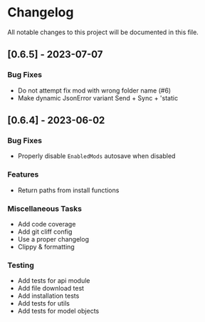 # Changelog

All notable changes to this project will be documented in this file.

## [0.6.5] - 2023-07-07

### Bug Fixes

- Do not attempt fix mod with wrong folder name (#6)
- Make dynamic JsonError variant Send + Sync + 'static

## [0.6.4] - 2023-06-02

### Bug Fixes

- Properly disable `EnabledMods` autosave when disabled

### Features

- Return paths from install functions

### Miscellaneous Tasks

- Add code coverage
- Add git cliff config
- Use a proper changelog
- Clippy & formatting

### Testing

- Add tests for api module
- Add file download test
- Add installation tests
- Add tests for utils
- Add tests for model objects

<!-- generated by git-cliff -->
